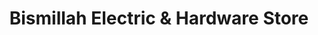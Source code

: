 ---
title: "Bismillah Electric & Hardware Store"
url: /karachi/bismillah-electric-and-hardware-store/
shop: electronics
---